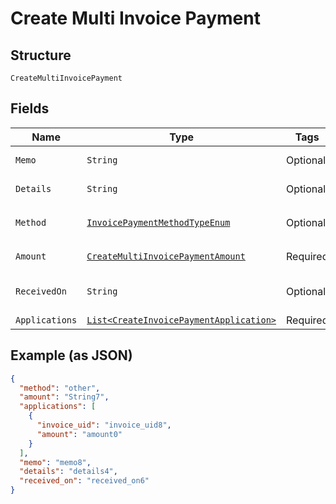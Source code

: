 
# Create Multi Invoice Payment

## Structure

`CreateMultiInvoicePayment`

## Fields

| Name | Type | Tags | Description | Getter | Setter |
|  --- | --- | --- | --- | --- | --- |
| `Memo` | `String` | Optional | A description to be attached to the payment. | String getMemo() | setMemo(String memo) |
| `Details` | `String` | Optional | Additional information related to the payment method (eg. Check #). | String getDetails() | setDetails(String details) |
| `Method` | [`InvoicePaymentMethodTypeEnum`](../../doc/models/invoice-payment-method-type-enum.md) | Optional | The type of payment method used.<br>**Default**: `InvoicePaymentMethodTypeEnum.OTHER` | InvoicePaymentMethodTypeEnum getMethod() | setMethod(InvoicePaymentMethodTypeEnum method) |
| `Amount` | [`CreateMultiInvoicePaymentAmount`](../../doc/models/containers/create-multi-invoice-payment-amount.md) | Required | This is a container for one-of cases. | CreateMultiInvoicePaymentAmount getAmount() | setAmount(CreateMultiInvoicePaymentAmount amount) |
| `ReceivedOn` | `String` | Optional | Date reflecting when the payment was received from a customer. Must be in the past. | String getReceivedOn() | setReceivedOn(String receivedOn) |
| `Applications` | [`List<CreateInvoicePaymentApplication>`](../../doc/models/create-invoice-payment-application.md) | Required | - | List<CreateInvoicePaymentApplication> getApplications() | setApplications(List<CreateInvoicePaymentApplication> applications) |

## Example (as JSON)

```json
{
  "method": "other",
  "amount": "String7",
  "applications": [
    {
      "invoice_uid": "invoice_uid8",
      "amount": "amount0"
    }
  ],
  "memo": "memo8",
  "details": "details4",
  "received_on": "received_on6"
}
```


